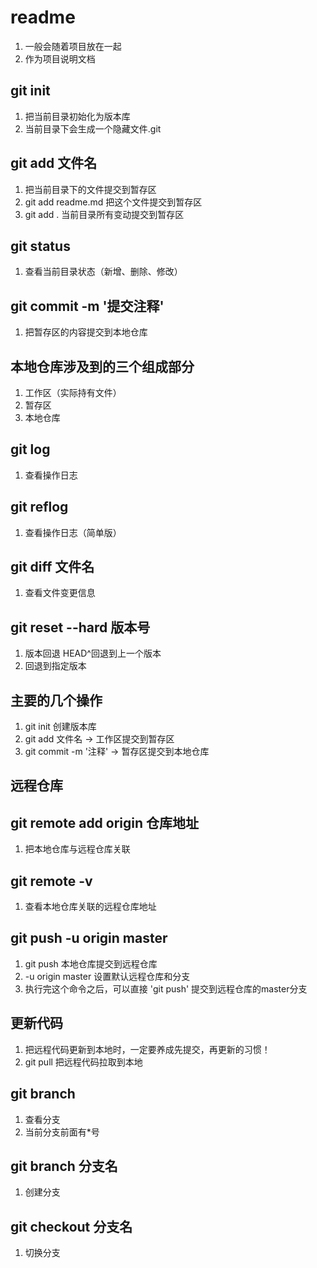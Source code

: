# readme
  1. 一般会随着项目放在一起
  2. 作为项目说明文档

## git init
  1. 把当前目录初始化为版本库
  2. 当前目录下会生成一个隐藏文件.git

## git add 文件名
  1. 把当前目录下的文件提交到暂存区
  2. git add readme.md 把这个文件提交到暂存区
  3. git add . 当前目录所有变动提交到暂存区

## git status
  1. 查看当前目录状态（新增、删除、修改）

## git commit -m '提交注释'
  1. 把暂存区的内容提交到本地仓库

## 本地仓库涉及到的三个组成部分
  1. 工作区（实际持有文件）
  2. 暂存区
  3. 本地仓库
	
## git log
  1. 查看操作日志

## git reflog
  1. 查看操作日志（简单版）

## git diff 文件名
  1. 查看文件变更信息

## git reset --hard 版本号
  1. 版本回退 HEAD^回退到上一个版本
  2. 回退到指定版本

## 主要的几个操作
  1. git init 创建版本库
  2. git add 文件名 -> 工作区提交到暂存区
  3. git commit -m '注释' -> 暂存区提交到本地仓库

## 远程仓库

## git remote add origin 仓库地址
  1. 把本地仓库与远程仓库关联

## git remote -v
  1. 查看本地仓库关联的远程仓库地址

## git push -u origin master
  1. git push 本地仓库提交到远程仓库
  2. -u origin master 设置默认远程仓库和分支
  3. 执行完这个命令之后，可以直接 'git push' 提交到远程仓库的master分支

## 更新代码
  1. 把远程代码更新到本地时，一定要养成先提交，再更新的习惯！
  2. git pull 把远程代码拉取到本地

## git branch
  1. 查看分支
  2. 当前分支前面有*号

## git branch 分支名
  1. 创建分支

## git checkout 分支名
  1. 切换分支
